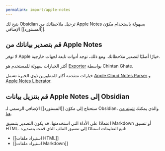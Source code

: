 ```yaml
---
permalink: import/apple-notes
---
```


يتيح لك Obsidian ترحيل ملاحظاتك من Apple Notes بسهولة باستخدام مكوّن [[المستورد]] الإضافي.

## قم بتصدير بياناتك من Apple Notes

لا توفر Apple خيارًا أصليًا لتصدير ملاحظاتك. ومع ذلك، توجد أدوات تابعة لجهات خارجية.

أكثر الخيارات سهولة للمستخدم هو [Exporter](https://apps.apple.com/us/app/exporter/id1099120373) بواسطة Chintan Ghate.

خيارات متقدمة أكثر للمطورين ذوي الخبرة تشمل [Apple Cloud Notes Parser](https://github.com/threeplanetssoftware/apple_cloud_notes_parser) و [Apple Notes Liberator](https://github.com/HamburgChimps/apple-notes-liberator).

## قم بتنزيل بيانات Apple Notes إلى Obsidian

ستحتاج إلى مكوّن [[المستورد]] الإضافي الرسمي لـ Obsidian، والذي يمكنك [تثبيته من هنا](obsidian://show-plugin?id=obsidian-importer).

اعتمادًا على الأداة التي استخدمتها، قد يكون التصدير بتنسيق Markdown أو تنسيق HTML. اتبع التعليمات استنادًا إلى تنسيق الملف الذي قمت بتصديره:

- [[استيراد ملفات HTML]]
- [[استيراد ملفات Markdown]]
